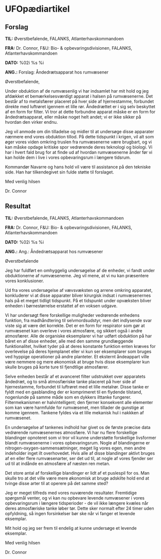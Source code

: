 # UFOpædiartikel

## Forslag

**TIL:** Øverstbefalende, FALANKS, Atlanterhavskommandoen

**FRA:** Dr. Connor, F&U: Bio- & opbevaringsdivisionen, FALANKS,
Atlanterhavskommandoen

**DATO:** %02i %s %i

**ANG.:** Forslag: Åndedrætsapparat hos rumvæsener

Øverstbefalende,

Under obduktion af de rumvæsenlig vi har indsamlet har mit hold og jeg
afdækket et bemærkelsesværdigt apparat i halsen på rumvæsenerne. Det
består af to metalsfærer placeret på hver side af hjernestamme,
forbundet direkte med luftrøret igennem et lille rør. Åndedrættet er i
sig selv beskyttet af en form for filter. Vi tror at dette forbundne
apparat måske er en form for åndedrætsapparat, eller måske noget helt
andet; vi er ikke sikker på hvordan den virker endnu.

Jeg vil anmode om din tilladelse og midler til at undersøge disse
apparater nærmere end vores obduktion tillod. På dette tidspunkt i
krigen, vil alt som øger vores viden omkring truslen fra rumvæsenerne
være brugbart, og vi kan måske opdage kritiske spor vedrørende deres
teknologi og biologi. Vi har i hvert fald brug for at finde ud af
hvordan rumvæsenerne ånder før vi kan holde dem i live i vores
opbevaringsrum i længere tidsrum.

Kommandør Navarre og hans hold vil være til assistance på den tekniske
side. Han har tilkendegivet sin fulde støtte til forslaget.

Med venlig hilsen

Dr. Connor

## Resultat

**TIL:** Øverstbefalende, FALANKS, Atlanterhavskommandoen

**FRA:** Dr. Connor, F&U: Bio- & opbevaringsdivisionen, FALANKS,
Atlanterhavskommandoen

**DATO:** %02i %s %i

**ANG.:** Ang.: Åndedrætsapparat hos rumvæsener

Øverstbefalende

Jeg har fuldført en omhyggelig undersøgelse af de enheder, vi fandt
under obduktionerne af rumvæsenerne. Jeg vil mene, at vi nu kan
præsentere vores konklusioner.

Ud fra vores undersøgelse af vævsvæksten og arrene omkring apparatet,
konkluderer vi at disse apparater bliver kirurgisk indsat i
rumvæsenernes hals på et meget tidligt tidspunkt. På et tidspunkt under
opvæksten bliver enheden i børnestørrelse erstattet af en voksen udgave.

Vi har undersøgt flere forskellige muligheder vedrørende enhedens
funktion, fra madhåndtering til selvmordsudstyr, men det indlysende svar
viste sig at være det korrekte. Det er en form for respirator som gør at
rumvæsenet kan overleve i vores atmosfære, og sikkert også i andre
atmosfærer. Alle de organiske eksemplarer vi har udført obduktion på har
båret en af disse enheder, alle med den samme grundlæggende
funktionalitet, hvilket tyder på at deres konstante funktion enten
kræves for overlevelse på deres hjemplanet eller vi kun ser eksemplarer
som bruges ved hyppige operationer på andre planteter. Et eksternt
åndeappart ville være nemmere og mere økonomisk at bruge hvis disse
eksemplarer kun skulle bruges på korte ture til fjendtlige atmosfærer.

Selve enheden består af et avanceret filter udstrukket over apparatets
åndedræt, og to små atmosfæriske tanke placeret på hver side af
hjernestamme, forbundet til luftrøret med et lille metalrør. Disse tanke
er fyldt med en gasblanding der er komprimeret til en flydende tilstand,
nogenlunde på samme måde som en dykkers ilttanke fungerer.
Filtermekanismen er halvintelligent; den fjerner konsekvent alle
elementer som kan være harmfulde for rumvæsenet, men tillader de
gunstige at komme igennem. Tankene fyldes via et lille mekanisk hul i
nakkken af rumvæsenet.

En undersøgelse af tankenes indhold har givet os de første præcise data
vedrørende rumvæsenernes atmosfære. Vi har nu flere forskellige
blandinger opnoteret som vi tror vil kunne understøtte forskellige
livsformer blandt rumvæsenerne i vores opbevaringsrum. Nogle af
blandingerne er nitrogen-oxygen-sammensætninger, meget lig vores egen,
men andre indeholder inget ilt overhovedet. Hvis alle af disse
blandinger aktivt bruges af en eller flere rumvæsenarter, ser det ud
til, at nogle af vores fjender ser ud til at indånde en atmosfære af
næsten ren metan.

Det store antal af forskellige blandinger er lidt af et puslespil for
os. Man skulle tro at det ville være mere økonomisk at bruge adskilte
hold end at tvinge disse arter til at operere på det samme sted?

Jeg er meget tilfreds med vores nuværende resultater. Fremtidige
spørgsmål venter, og vi kan nu opbevare levende rumvæsener i vores
opbevaringsrum i længere tidsperioder - de vil ikke længere kvæles når
deres atmosfæriske tanke løber tør. Dette sker normalt efter 24 timer
uden opfyldning, så ingen forsinkelser bør ske når vi fanger et levende
eksemplar.

Mit hold og jeg ser frem til endelig at kunne undersøge et levende
eksemplar.

Med venlig hilsen

Dr. Connor